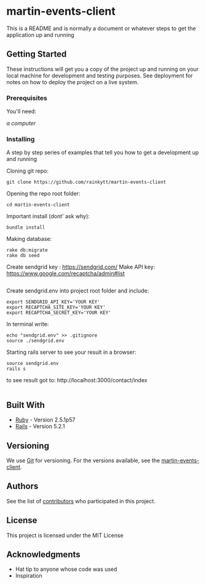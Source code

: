 # martin-events-client

This is a README and is normally a document or whatever steps to get the application up and running

## Getting Started

These instructions will get you a copy of the project up and running on your local machine for development and testing purposes. See deployment for notes on how to deploy the project on a live system.


### Prerequisites

You'll need:

*a computer*

### Installing

A step by step series of examples that tell you how to get a development up and running

Cloning git repo:
```
git clone https://github.com/rainkytt/martin-events-client
```
Opening the repo root folder:
```
cd martin-events-client
```
Important install (dont' ask why):
```
bundle install
```
Making database:
```
rake db:migrate
rake db seed
```
Create sendgrid key : https://sendgrid.com/
Make API key: https://www.google.com/recaptcha/admin#list
```
```
Create sendgrid.env into project root folder and include:
```
export SENDGRID_API_KEY='YOUR KEY'
export RECAPTCHA_SITE_KEY='YOUR KEY'
export RECAPTCHA_SECRET_KEY='YOUR KEY'
```
In terminal write:
```
echo "sendgrid.env" >> .gitignore
source ./sendgrid.env
```
Starting rails server to see your result in a browser:
```
source sendgrid.env
rails s
```
to see result got to: http://localhost:3000/contact/index
```
```
## Built With

* [Ruby](https://www.ruby-lang.org/en/) - Version 2.5.1p57
* [Rails](https://rubyonrails.org/) - Version 5.2.1


## Versioning

We use [Git](https://git-scm.com/) for versioning. For the versions available, see the [martin-events-client](https://github.com/sinivaal/martin-events-client). 

## Authors

See the list of [contributors](https://github.com/sinivaal/martin-events-client/graphs/contributors) who participated in this project.

## License

This project is licensed under the MIT License

## Acknowledgments

* Hat tip to anyone whose code was used
* Inspiration


